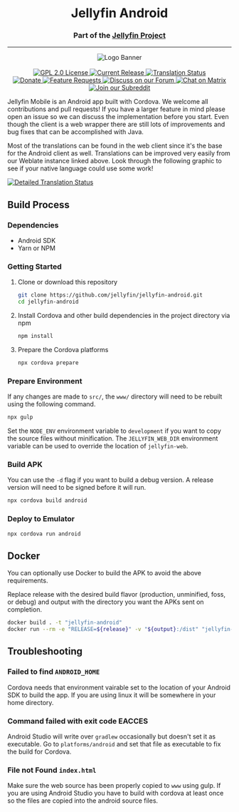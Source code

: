 <h1 align="center">Jellyfin Android</h1>
<h3 align="center">Part of the <a href="https://jellyfin.org">Jellyfin Project</a></h3>

---

<p align="center">
<img alt="Logo Banner" src="https://raw.githubusercontent.com/jellyfin/jellyfin-ux/master/branding/SVG/banner-logo-solid.svg?sanitize=true"/>
<br/>
<br/>
<a href="https://github.com/jellyfin/jellyfin-android">
<img alt="GPL 2.0 License" src="https://img.shields.io/github/license/jellyfin/jellyfin-android.svg"/>
</a>
<a href="https://github.com/jellyfin/jellyfin-android/releases">
<img alt="Current Release" src="https://img.shields.io/github/release/jellyfin/jellyfin-android.svg"/>
</a>
<a href="https://translate.jellyfin.org/projects/jellyfin/jellyfin-web/?utm_source=widget">
<img alt="Translation Status" src="https://translate.jellyfin.org/widgets/jellyfin/-/jellyfin-web/svg-badge.svg"/>
</a>
<br/>
<a href="https://opencollective.com/jellyfin">
<img alt="Donate" src="https://img.shields.io/opencollective/all/jellyfin.svg?label=backers"/>
</a>
<a href="https://features.jellyfin.org">
<img alt="Feature Requests" src="https://img.shields.io/badge/fider-vote%20on%20features-success.svg"/>
</a>
<a href="https://forum.jellyfin.org">
<img alt="Discuss on our Forum" src="https://img.shields.io/discourse/https/forum.jellyfin.org/users.svg"/>
</a>
<a href="https://matrix.to/#/+jellyfin:matrix.org">
<img alt="Chat on Matrix" src="https://img.shields.io/matrix/jellyfin:matrix.org.svg?logo=matrix"/>
</a>
<a href="https://www.reddit.com/r/jellyfin/">
<img alt="Join our Subreddit" src="https://img.shields.io/badge/reddit-r%2Fjellyfin-%23FF5700.svg"/>
</a>
</p>

Jellyfin Mobile is an Android app built with Cordova. We welcome all contributions and pull requests! If you have a larger feature in mind please open an issue so we can discuss the implementation before you start. Even though the client is a web wrapper there are still lots of improvements and bug fixes that can be accomplished with Java.

Most of the translations can be found in the web client since it's the base for the Android client as well. Translations can be improved very easily from our Weblate instance linked above. Look through the following graphic to see if your native language could use some work!

<a href="https://translate.jellyfin.org/engage/jellyfin/?utm_source=widget">
<img alt="Detailed Translation Status" src="https://translate.jellyfin.org/widgets/jellyfin/-/jellyfin-web/multi-auto.svg"/>
</a>

## Build Process

### Dependencies

- Android SDK
- Yarn or NPM

### Getting Started

1. Clone or download this repository

   ```sh
   git clone https://github.com/jellyfin/jellyfin-android.git
   cd jellyfin-android
   ```

2. Install Cordova and other build dependencies in the project directory via npm

   ```sh
   npm install
   ```

3. Prepare the Cordova platforms

   ```sh
   npx cordova prepare
   ```

### Prepare Environment

If any changes are made to `src/`, the `www/` directory will need to be rebuilt using the following command.

```sh
npx gulp
```

Set the `NODE_ENV` environment variable to `development` if you want to copy the source files without minification. The `JELLYFIN_WEB_DIR` environment variable can be used to override the location of `jellyfin-web`.

### Build APK

You can use the `-d` flag if you want to build a debug version. A release version will need to be signed before it will run.

```sh
npx cordova build android
```

### Deploy to Emulator

```sh
npx cordova run android
```

## Docker

You can optionally use Docker to build the APK to avoid the above requirements.

Replace release with the desired build flavor (production, unminified, foss, or debug) and output with the directory you want the APKs sent on completion.

```sh
docker build . -t "jellyfin-android"
docker run --rm -e "RELEASE=${release}" -v "${output}:/dist" "jellyfin-android"
```

## Troubleshooting

### Failed to find `ANDROID_HOME`

Cordova needs that environment vairable set to the location of your Android SDK to build the app. If you are using linux it will be somewhere in your home directory.

### Command failed with exit code EACCES

Android Studio will write over `gradlew` occasionally but doesn't set it as executable. Go to `platforms/android` and set that file as executable to fix the build for Cordova.

### File not Found `index.html`

Make sure the web source has been properly copied to `www` using gulp. If you are using Android Studio you have to build with cordova at least once so the files are copied into the android source files.
